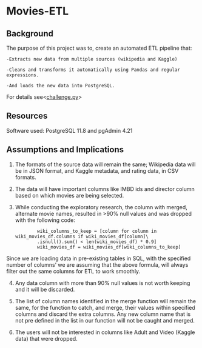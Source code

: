 # Movies-ETL
## Background 
The purpose of this project was to, create an automated ETL pipeline that:

    -Extracts new data from multiple sources (wikipedia and Kaggle)

    -Cleans and transforms it automatically using Pandas and regular expressions.

    -And loads the new data into PostgreSQL.
    
For details see<[challenge.py](https://github.com/Muzznah/Movies-ETL/blob/master/Challenge.py)>
  
## Resources
Software used: PostgreSQL 11.8 and pgAdmin 4.21
## Assumptions and Implications

1.	The formats of the source data will remain the same; Wikipedia data will be in JSON format, and Kaggle metadata, and rating data, in CSV formats. 

2.	The data will have important columns like IMBD ids and director column based on which movies are being selected.

3.	While conducting the exploratory research, the column with merged, alternate movie names, resulted in >90% null values and was dropped with the following code:

                wiki_columns_to_keep = [column for column in wiki_movies_df.columns if wiki_movies_df[column]\
                .isnull().sum() < len(wiki_movies_df) * 0.9]
                wiki_movies_df = wiki_movies_df[wiki_columns_to_keep]

Since we are loading data in pre-existing tables in SQL, with the specified number of columns’ we are assuming that the above formula, will always filter out the same columns for ETL to work smoothly. 

4. Any data column with more than 90% null values is not worth keeping and it will be discarded. 

5. The list of column names identified in the merge function will remain the same, for the function to catch, and merge, their values within specified columns and discard the extra columns. Any new column name that is not pre defined in the list in our function will not be caught and merged.

6. The users will not be interested in columns like Adult and Video (Kaggle data) that were dropped.

